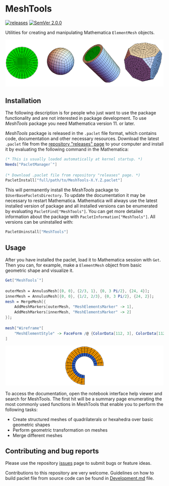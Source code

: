 # MeshTools

[![releases](http://img.shields.io/github/release-pre/c3m-labs/MeshTools.svg)](http://github.com/c3m-labs/MeshTools/releases)
[![SemVer 2.0.0](http://img.shields.io/badge/SemVer-2.0.0-brightgreen.svg)](http://semver.org/spec/v2.0.0.html)

Utilities for creating and manipulating Mathematica `ElementMesh` objects.

![example1](Images/ExampleMeshes.png)

## Installation

The following description is for people who just want to use the package functionality and
are not interested in package development.
To use _MeshTools_ package you need Mathematica version 11. or later.

_MeshTools_ package is released in the `.paclet` file format, which contains code,
documentation and other necessary resources.
Download the latest `.paclet` file from the
[repository "releases" page](https://github.com/c3m-labs/MeshTools/releases)
to your computer and install it by evaluating the following command in the Mathematica:

```mathematica
(* This is usually loaded automatically at kernel startup. *)
Needs["PacletManager`"]

(* Download .paclet file from repository "releases" page. *)
PacletInstall["full/path/to/MeshTools-X.Y.Z.paclet"]
```

This will permanently install the _MeshTools_ package to `$UserBasePacletsDirectory`.
To update the documentation it may be necessary to restart Mathematica.
Mathematica will always use the latest installed version of package and all installed versions
can be enumerated by evaluating `PacletFind["MeshTools"]`.
You can get more detailed information about the package with `PacletInformation["MeshTools"]`.
All versions can be uninstalled with:

```mathematica
PacletUninstall["MeshTools"]
```

## Usage

After you have installed the paclet, load it to Mathematica session with `Get`.
Then you can, for example, make a `ElementMesh` object from basic geometric shape and visualize it.

```mathematica
Get["MeshTools`"]

outerMesh = AnnulusMesh[{0, 0}, {2/3, 1}, {0, 3 Pi/2}, {24, 4}];
innerMesh = AnnulusMesh[{0, 0}, {1/2, 2/3}, {0, 3 Pi/2}, {24, 2}];
mesh = MergeMesh[{
    AddMeshMarkers[outerMesh, "MeshElementsMarker" -> 1],
    AddMeshMarkers[innerMesh, "MeshElementsMarker" -> 2]
}];

mesh["Wireframe"[
    "MeshElementStyle" -> FaceForm /@ {ColorData[112, 3], ColorData[112, 2]}]
]
```

![screenshot](Images/DoubleAnnulus.png )

To access the documentation, open the notebook interface help viewer and search for MeshTools.
The first hit will be a summary page enumerating the most commonly used functions in MeshTools
that enable you to perform the following tasks:

* Create structured meshes of quadrilaterals or hexahedra over basic geometric shapes
* Perform geometric transformation on meshes
* Merge different meshes

## Contributing and bug reports

Please use the repository [issues](https://github.com/c3m-labs/MeshTools/issues) page to submit bugs or feature ideas.

Contributions to this repository are very welcome. 
Guidelines on how to build paclet file from source code can be found in [Development.md]( Development.md ) file.
